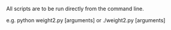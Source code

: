 All scripts are to be run directly from the command line.

e.g. python weight2.py [arguments] or ./weight2.py [arguments]
